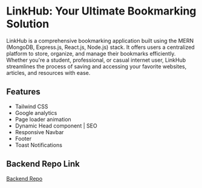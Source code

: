 # LinkHub: Your Ultimate Bookmarking Solution

LinkHub is a comprehensive bookmarking application built using the MERN (MongoDB, Express.js, React.js, Node.js) stack. It offers users a centralized platform to store, organize, and manage their bookmarks efficiently. Whether you're a student, professional, or casual internet user, LinkHub streamlines the process of saving and accessing your favorite websites, articles, and resources with ease.

## Features

- Tailwind CSS
- Google analytics
- Page loader animation
- Dynamic Head component | SEO
- Responsive Navbar
- Footer
- Toast Notifications

## Backend Repo Link

[Backend Repo](https://github.com/Ashish-forGit/LINKHUB-SERVER)
